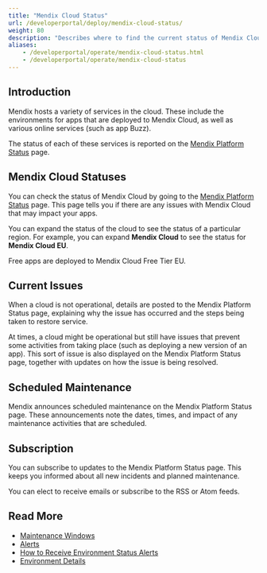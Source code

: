 ```yaml
---
title: "Mendix Cloud Status"
url: /developerportal/deploy/mendix-cloud-status/
weight: 80
description: "Describes where to find the current status of Mendix Cloud."
aliases:
    - /developerportal/operate/mendix-cloud-status.html
    - /developerportal/operate/mendix-cloud-status
---
```


## Introduction

Mendix hosts a variety of services in the cloud. These include the environments for apps that are deployed to Mendix Cloud, as well as various online services (such as app Buzz).

The status of each of these services is reported on the [Mendix Platform Status](https://status.mendix.com/) page.

## Mendix Cloud Statuses

You can check the status of Mendix Cloud by going to the [Mendix Platform Status](https://status.mendix.com/) page. This page tells you if there are any issues with Mendix Cloud that may impact your apps.

You can expand the status of the cloud to see the status of a particular region. For example, you can expand **Mendix Cloud** to see the status for **Mendix Cloud EU**.

Free apps are deployed to Mendix Cloud Free Tier EU.

## Current Issues

When a cloud is not operational, details are posted to the Mendix Platform Status page, explaining why the issue has occurred and the steps being taken to restore service.

At times, a cloud might be operational but still have issues that prevent some activities from taking place (such as deploying a new version of an app). This sort of issue is also displayed on the Mendix Platform Status page, together with updates on how the issue is being resolved.

## Scheduled Maintenance

Mendix announces scheduled maintenance on the Mendix Platform Status page. These announcements note the dates, times, and impact of any maintenance activities that are scheduled.

## Subscription

You can subscribe to updates to the Mendix Platform Status page. This keeps you informed about all new incidents and planned maintenance.

You can elect to receive emails or subscribe to the RSS or Atom feeds.

## Read More

* [Maintenance Windows](/developerportal/deploy/maintenance-windows/)
* [Alerts](/developerportal/operate/monitoring-application-health/)
* [How to Receive Environment Status Alerts](/developerportal/operate/receive-alerts/)
* [Environment Details](/developerportal/deploy/environments-details/)
